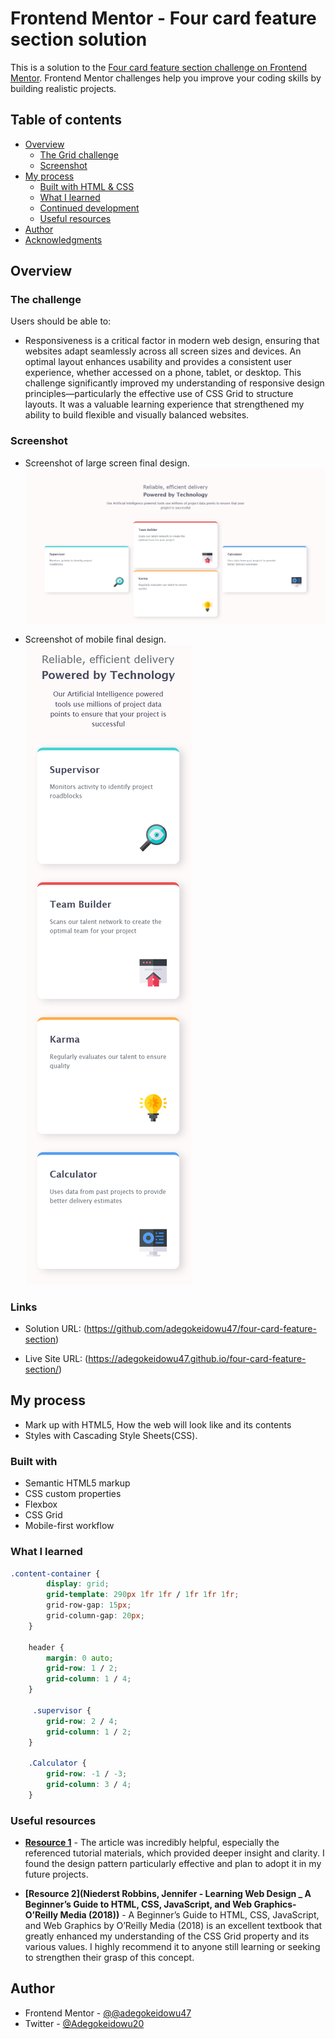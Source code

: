 # Frontend Mentor - Four card feature section solution

This is a solution to the [Four card feature section challenge on Frontend Mentor](https://www.frontendmentor.io/challenges/four-card-feature-section-weK1eFYK). Frontend Mentor challenges help you improve your coding skills by building realistic projects. 

## Table of contents

- [Overview](#overview)
  - [The Grid challenge](#the-grid-challenge)
  - [Screenshot](#screenshot)
- [My process](#my-process)
  - [Built with HTML & CSS](#built-with-HTML-&-CSS)
  - [What I learned](#what-i-learned)
  - [Continued development](#continued-development)
  - [Useful resources](#useful-resources)
- [Author](#author)
- [Acknowledgments](#acknowledgments)


## Overview

### The challenge

Users should be able to:

- Responsiveness is a critical factor in modern web design, ensuring that websites adapt seamlessly across all screen sizes and devices. An optimal layout enhances usability and provides a consistent user experience, whether accessed on a phone, tablet, or desktop. This challenge significantly improved my understanding of responsive design principles—particularly the effective use of CSS Grid to structure layouts. It was a valuable learning experience that strengthened my ability to build flexible and visually balanced websites.

### Screenshot
- Screenshot of large screen final design.
![](images/Screenshot%202025-07-20%20at%2017-26-09%20Frontend%20Mentor%20Four%20card%20feature%20section.png)

- Screenshot of mobile final design.
![](images/Screenshot%202025-07-20%20at%2017-35-18%20Frontend%20Mentor%20Four%20card%20feature%20section-mobile.png)




### Links

- Solution URL: (https://github.com/adegokeidowu47/four-card-feature-section)

- Live Site URL: (https://adegokeidowu47.github.io/four-card-feature-section/)

## My process
- Mark up with HTML5, How the web will look like and its contents
- Styles with Cascading Style Sheets(CSS).

### Built with

- Semantic HTML5 markup
- CSS custom properties
- Flexbox
- CSS Grid
- Mobile-first workflow


### What I learned


```css
.content-container {
        display: grid;
        grid-template: 290px 1fr 1fr / 1fr 1fr 1fr;
        grid-row-gap: 15px;
        grid-column-gap: 20px;
    }

    header {
        margin: 0 auto;
        grid-row: 1 / 2;
        grid-column: 1 / 4;
    }

     .supervisor {
        grid-row: 2 / 4;
        grid-column: 1 / 2;
    }

    .Calculator {
        grid-row: -1 / -3;
        grid-column: 3 / 4;
    }
```


### Useful resources

- **[Resource 1](https://www.frontendMentor.com/learning-path)** - The article was incredibly helpful, especially the referenced tutorial materials, which provided deeper insight and clarity. I found the design pattern particularly effective and plan to adopt it in my future projects.

- **[Resource 2](Niederst Robbins, Jennifer - Learning Web Design _ A Beginner’s Guide to HTML, CSS, JavaScript, and Web Graphics-O’Reilly Media (2018))** - A Beginner’s Guide to HTML, CSS, JavaScript, and Web Graphics by O’Reilly Media (2018) is an excellent textbook that greatly enhanced my understanding of the CSS Grid property and its various values. I highly recommend it to anyone still learning or seeking to strengthen their grasp of this concept.

## Author
- Frontend Mentor - [@@adegokeidowu47](https://www.frontendmentor.io/profile/@adegokeidowu47)
- Twitter - [@Adegokeidowu20](https://www.twitter.com/Adegokeidowu20)
